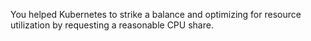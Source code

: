 You helped Kubernetes to strike a balance and optimizing for resource utilization by requesting a reasonable CPU share.
